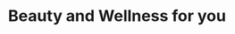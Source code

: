 ---
title: "Beauty and Wellness for you"
url: /berlin/beauty-and-wellness-for-you/
shop: Kosmetik
---
